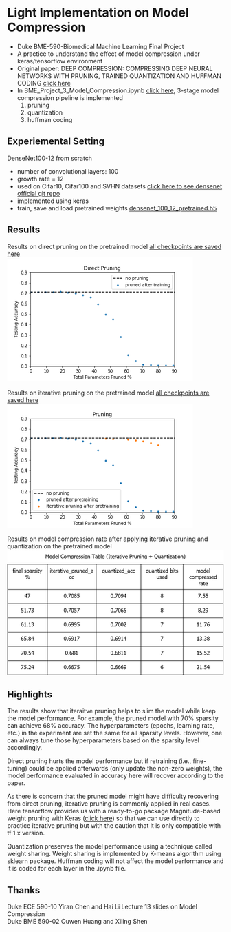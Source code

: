 # Light Implementation on Model Compression 
- Duke BME-590-Biomedical Machine Learning Final Project
- A practice to understand the effect of model compression under keras/tensorflow environment
- Original paper: DEEP COMPRESSION: COMPRESSING DEEP NEURAL NETWORKS WITH PRUNING, TRAINED QUANTIZATION AND HUFFMAN CODING
 [click here](https://github.com/songhan/Deep-Compression-AlexNet/blob/master)
- In BME_Project_3_Model_Compression.ipynb [click here](https://github.com/MyWhiteCastle/BME-590-Project3/blob/master/BME_Project_3_Model_Compression.ipynb), 3-stage model compression pipeline is implemented 
   1. pruning 
   2. quantization 
   3. huffman coding 


## Experiemental Setting
DenseNet100-12 from scratch <br>
- number of convolutional layers: 100 <br>
- growth rate = 12  <br>
- used on Cifar10, Cifar100 and SVHN datasets [click here to see densenet official git repo](https://github.com/liuzhuang13/DenseNet/blob/master)
- implemented using keras
- train, save and load pretrained weights [densenet_100_12_pretrained.h5](https://github.com/MyWhiteCastle/BME-590-Project3/blob/master/densenet_100_12_pretrained.h5) 

## Results
Results on direct pruning on the pretrained model [all checkpoints are saved here](https://github.com/MyWhiteCastle/BME-590-Project3/tree/master/direct%20pruning%20checkpoints)<br>
![direct pruning](https://github.com/MyWhiteCastle/BME-590-Project3/blob/master/results/Direct%20Pruning%20corrected.png "direct pruning")

Results on iterative pruning on the pretrained model [all checkpoints are saved here](https://github.com/MyWhiteCastle/BME-590-Project3/tree/master/iterative%20pruning%20checkpoints) <br>
![iterative pruning](https://github.com/MyWhiteCastle/BME-590-Project3/blob/master/results/Iterative%20Pruning.png "iterative pruning")

Results on model compression rate after applying iterative pruning and quantization on the pretrained model
![compression rate table](https://github.com/MyWhiteCastle/BME-590-Project3/blob/master/results/compression_rate_table.png "compression rate table")

## Highlights
The results show that iteraitve pruning helps to slim the model while keep the model performance. For example, the pruned model with 70% sparsity can achieve 68% accuracy. The hyperparameters (epochs, learning rate, etc.) in the experiment are set the same for all sparsity levels. However, one can always tune those hyperparameters based on the sparsity level accordingly.

Direct pruning hurts the model performance but if retraining (i.e., fine-tuning) could be applied afterwards (only update the non-zero weights), the model performance evaluated in accuracy here will recover according to the paper. 

As there is concern that the pruned model might have difficulty recovering from direct pruning, iterative pruning is commonly applied in real cases. Here tensorflow provides us with a ready-to-go package Magnitude-based weight pruning with Keras ([click here](https://www.tensorflow.org/model_optimization/guide/pruning/pruning_with_keras?authuser=1)) so that we can use directly to practice iterative pruning but with the caution that it is only compatible with tf 1.x version. 

Quantization preserves the model performance using a technique called weight sharing. Weight sharing is implemented by K-means algorithm using sklearn package. Huffman coding will not affect the model performance and it is coded for each layer in the .ipynb file. 

## Thanks
Duke ECE 590-10 Yiran Chen and Hai Li Lecture 13 slides on Model Compression <br>
Duke BME 590-02 Ouwen Huang and Xiling Shen <br>
